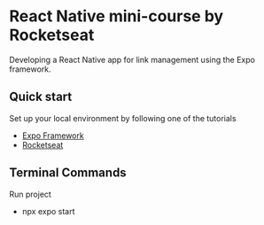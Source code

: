 # React Native mini-course by Rocketseat

Developing a React Native app for link management using the Expo framework.

## Quick start

Set up your local environment by following one of the tutorials
- [Expo Framework](https://docs.expo.dev/get-started/set-up-your-environment/)
- [Rocketseat](https://react-native.rocketseat.dev/)

## Terminal Commands

Run project
- npx expo start


